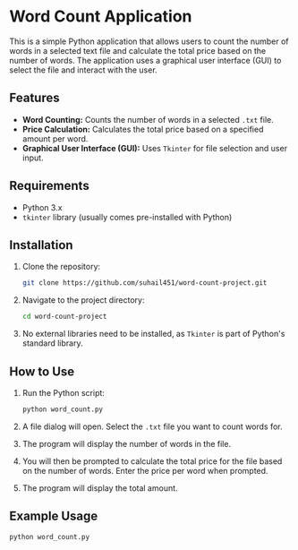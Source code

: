 # Word Count Application

This is a simple Python application that allows users to count the number of words in a selected text file and calculate the total price based on the number of words. The application uses a graphical user interface (GUI) to select the file and interact with the user.

## Features
- **Word Counting:** Counts the number of words in a selected `.txt` file.
- **Price Calculation:** Calculates the total price based on a specified amount per word.
- **Graphical User Interface (GUI):** Uses `Tkinter` for file selection and user input.
  
## Requirements
- Python 3.x
- `tkinter` library (usually comes pre-installed with Python)

## Installation

1. Clone the repository:
    ```bash
    git clone https://github.com/suhail451/word-count-project.git
    ```

2. Navigate to the project directory:
    ```bash
    cd word-count-project
    ```

3. No external libraries need to be installed, as `Tkinter` is part of Python's standard library.

## How to Use

1. Run the Python script:
    ```bash
    python word_count.py
    ```

2. A file dialog will open. Select the `.txt` file you want to count words for.

3. The program will display the number of words in the file.

4. You will then be prompted to calculate the total price for the file based on the number of words. Enter the price per word when prompted.

5. The program will display the total amount.

## Example Usage
```bash
python word_count.py
